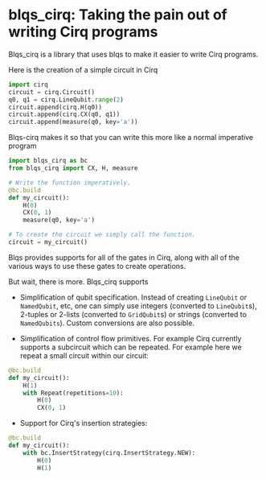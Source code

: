 # blqs_cirq: Taking the pain out of writing Cirq programs

Blqs_cirq is a library that uses blqs to make it easier to write Cirq programs.

Here is the creation of a simple circuit in Cirq
```python
import cirq
circuit = cirq.Circuit()
q0, q1 = cirq.LineQubit.range(2)
circuit.append(cirq.H(q0))
circuit.append(cirq.CX(q0, q1))
circuit.append(measure(q0, key='a'))
```
Blqs-cirq makes it so that you can write this more like a normal imperative
program
```python
import blqs_cirq as bc
from blqs_cirq import CX, H, measure

# Write the function imperatively.
@bc.build
def my_circuit():
    H(0)
    CX(0, 1)
    measure(q0, key='a')

# To create the circuit we simply call the function.
circuit = my_circuit()
```

Blqs provides supports for all of the gates in Cirq, along with all of the various ways to use
these gates to create operations.

But wait, there is more.  Blqs_cirq supports

* Simplification of qubit specification.  Instead of creating `LineQubit` or `NamedQubit`, etc,
one can simply use integers (converted to `LineQubit`s), 2-tuples or 2-lists (converted to
`GridQubit`s) or strings (converted to `NamedQubits`). Custom conversions are also possible.

* Simplification of control flow primitives. For example Cirq currently supports a subcircuit
which can be repeated. For example here we repeat a small circuit within our circuit:
```python
@bc.build
def my_circuit():
    H(1)
    with Repeat(repetitions=10):
        H(0)
        CX(0, 1)
```

* Support for Cirq's insertion strategies:
```python
@bc.build
def my_circuit():
    with bc.InsertStrategy(cirq.InsertStrategy.NEW):
        H(0)
        H(1)
```
